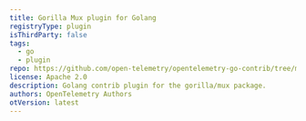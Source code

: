 ```yaml
---
title: Gorilla Mux plugin for Golang
registryType: plugin
isThirdParty: false
tags:
  - go
  - plugin
repo: https://github.com/open-telemetry/opentelemetry-go-contrib/tree/master/plugins/gorilla/mux
license: Apache 2.0
description: Golang contrib plugin for the gorilla/mux package.
authors: OpenTelemetry Authors
otVersion: latest
---
```


